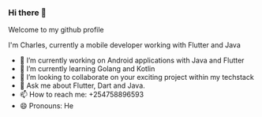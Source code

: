 ### Hi there 👋
Welcome to my github profile

I'm Charles, currently a mobile developer working with Flutter and Java
- 🔭 I’m currently working on Android applications with Java and Flutter
- 🌱 I’m currently learning Golang and Kotlin
- 👯 I’m looking to collaborate on your exciting project within my techstack
- 💬 Ask me about Flutter, Dart and Java.
- 📫 How to reach me: +254758896593
- 😄 Pronouns: He


